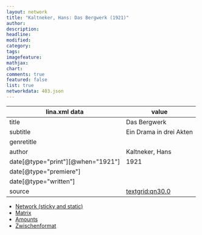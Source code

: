 ```yaml
---
layout: network
title: "Kaltneker, Hans: Das Bergwerk (1921)"
author:
description:
headline:
modified:
category:
tags:
imagefeature: 
mathjax: 
chart: 
comments: true
featured: false
list: true
networkdata: 403.json
---
```

lina.xml data  | value
------------- | -------------
title|Das Bergwerk
subtitle|Ein Drama in drei Akten
genretitle|
author|Kaltneker, Hans
date[@type="print"][@when="1921"]|1921
date[@type="premiere"]|
date[@type="written"]|
source|[textgrid:qn30.0](https://textgridlab.org/1.0/tgcrud-public/rest/textgrid:qn30.0/data)



* [Network (sticky and static)](/network403)
* [Matrix](/matrix403)
* [Amounts](/amount403)
* [Zwischenformat](/lina403 )
